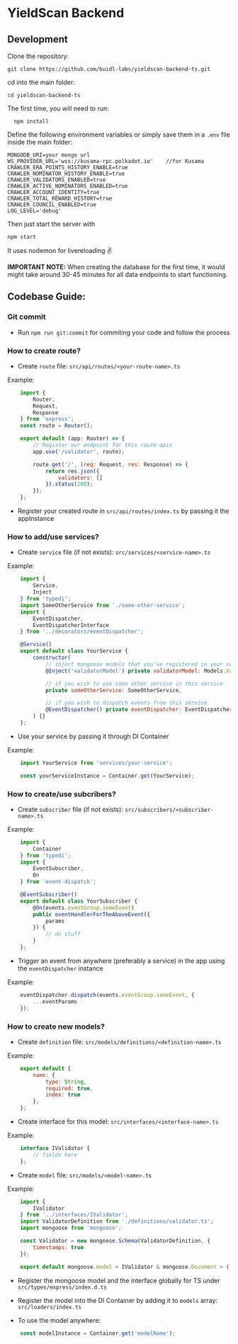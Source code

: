 # YieldScan Backend

  ## Development

Clone the repository:

``` 
git clone https://github.com/buidl-labs/yieldscan-backend-ts.git
```

cd into the main folder:

``` 
cd yieldscan-backend-ts
```

  The first time, you will need to run:

  

``` 
  npm install
  ```

  
  Define the following environment variables or simply save them in a `.env` file inside the main folder:
  

``` 
MONGODB_URI=your mongo url
WS_PROVIDER_URL='wss://kusama-rpc.polkadot.io'    //for Kusama
CRAWLER_ERA_POINTS_HISTORY_ENABLE=true
CRAWLER_NOMINATOR_HISTORY_ENABLE=true
CRAWLER_VALIDATORS_ENABLED=true
CRAWLER_ACTIVE_NOMINATORS_ENABLED=true
CRAWLER_ACCOUNT_IDENTITY=true
CRAWLER_TOTAL_REWARD_HISTORY=true
CRAWLER_COUNCIL_ENABLED=true
LOG_LEVEL='debug'
```

Then just start the server with

``` 
npm start
```

  It uses nodemon for livereloading ✌️

**IMPORTANT NOTE:** When creating the database for the first time, it would might take around 30-45 minutes for all data endpoints to start functioning.

  ## Codebase Guide:

  ### Git commit

  + Run `npm run git:commit` for commiting your code and follow the process

  ### How to create route?

  + Create `route` file: `src/api/routes/<your-route-name>.ts` 

  Example:
  

``` javascript
    import {
        Router,
        Request,
        Response
    } from 'express';
    const route = Router();

    export default (app: Router) => {
        // Register our endpoint for this route-apis
        app.use('/validator', route);

        route.get('/', (req: Request, res: Response) => {
            return res.json({
                validators: []
            }).status(200);
        });
    };
```

  + Register your created route in `src/api/routes/index.ts` by passing it the appInstance

  ### How to add/use services?

  + Create `service` file (if not exists): `src/services/<service-name>.ts` 

  Example:
  

``` javascript
    import {
        Service,
        Inject
    } from 'typedi';
    import SomeOtherService from './some-other-service';
    import {
        EventDispatcher,
        EventDispatcherInterface
    } from '../decorators/eventDispatcher';

    @Service()
    export default class YourService {
        constructor(
            // inject mongoose models that you've registered in your containers
            @Inject('validatorModel') private validatorModel: Models.ValidatorModel,

            // if you wish to use some other service in this service
            private someOtherService: SomeOtherService,

            // if you wish to dispatch events from this service
            @EventDispatcher() private eventDispatcher: EventDispatcherInterface,
        ) {}
    };
```

  + Use your service by passing it through DI Container

  Example:
  

``` javascript
    import YourService from 'services/your-service';

    const yourServiceInstance = Container.get(YourService);
```

  ### How to create/use subcribers?

  + Create `subscriber` file (if not exists): `src/subscribers/<subscriber-name>.ts` 

  Example:
  

``` javascript
    import {
        Container
    } from 'typedi';
    import {
        EventSubscriber,
        On
    } from 'event-dispatch';

    @EventSubscriber()
    export default class YourSubscriber {
        @On(events.eventGroup.someEvent)
        public eventHandlerForTheAboveEvent({
            params
        }) {
            // do stuff
        }
    };
```

  + Trigger an event from anywhere (preferably a service) in the app using the `eventDispatcher` instance

  Example:
  

``` javascript
    eventDispatcher.dispatch(events.eventGroup.someEvent, {
        ...eventParams
    });
```

  ### How to create new models?

  + Create `definition` file: `src/models/definitions/<definition-name>.ts` 

  Example:
  

``` javascript
    export default {
        name: {
            type: String,
            required: true,
            index: true
        },
    };
```

  + Create interface for this model: `src/interfaces/<interface-name>.ts` 

  Example:
  

``` javascript
    interface IValidator {
        // fields here
    };
```

  + Create `model` file: `src/models/<model-name>.ts` 

  Example:
  

``` javascript
    import {
        IValidator
    } from '../interfaces/IValidator';
    import ValidatorDefinition from './definitions/validator.ts';
    import mongoose from 'mongoose';

    const Validator = new mongoose.Schema(ValidatorDefinition, {
        timestamps: true
    });

    export default mongoose.model < IValidator & mongoose.Document > ('Validator', Validator);
```

  + Register the mongoose model and the interface globally for TS under `src/types/express/index.d.ts` 

  + Register the model into the DI Container by adding it to `models` array: `src/loaders/index.ts` 

  + To use the model anywhere:

  

``` javascript
    const modelInstance = Container.get('modelName');
```
